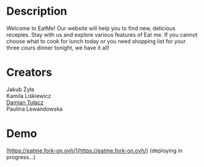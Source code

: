 # Description

Welcome to EatMe! Our website will help you to find new, delicious recepies. Stay with us and explore various features of Eat me. If you cannot choose what to cook for lunch today or you need shopping list for your three cours dinner tonight, we have it all!

# Creators

Jakub Żyła\
Kamila Liśkiewicz\
[Damian Tułacz](https://www.linkedin.com/in/damiant94/)\
Paulina Lewandowska

# Demo

[https://eatme.fork-on.ovh/](https://eatme.fork-on.ovh/) (deploying in progress...)

